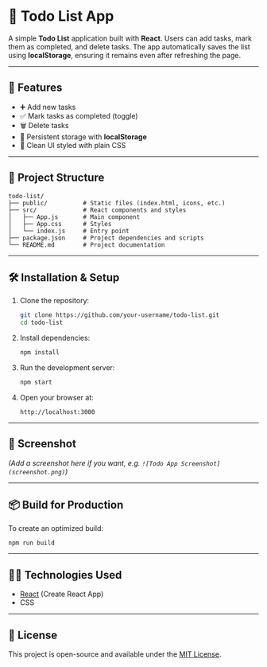 # 📝 Todo List App

A simple **Todo List** application built with **React**.
Users can add tasks, mark them as completed, and delete tasks. The app automatically saves the list using **localStorage**, ensuring it remains even after refreshing the page.

---

## 🚀 Features

* ➕ Add new tasks
* ✅ Mark tasks as completed (toggle)
* 🗑️ Delete tasks
* 💾 Persistent storage with **localStorage**
* 🎨 Clean UI styled with plain CSS

---

## 📂 Project Structure

```
todo-list/
├── public/          # Static files (index.html, icons, etc.)
├── src/             # React components and styles
│   ├── App.js       # Main component
│   ├── App.css      # Styles
│   └── index.js     # Entry point
├── package.json     # Project dependencies and scripts
└── README.md        # Project documentation
```

---

## 🛠️ Installation & Setup

1. Clone the repository:

   ```bash
   git clone https://github.com/your-username/todo-list.git
   cd todo-list
   ```

2. Install dependencies:

   ```bash
   npm install
   ```

3. Run the development server:

   ```bash
   npm start
   ```

4. Open your browser at:

   ```
   http://localhost:3000
   ```

---

## 📸 Screenshot

*(Add a screenshot here if you want, e.g. `![Todo App Screenshot](screenshot.png)`)*

---

## 📦 Build for Production

To create an optimized build:

```bash
npm run build
```

---

## 🧑‍💻 Technologies Used

* [React](https://react.dev/) (Create React App)
* CSS

---

## 📜 License

This project is open-source and available under the [MIT License](LICENSE).

